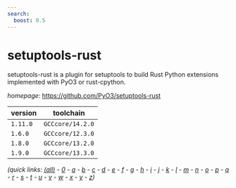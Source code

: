 ```yaml
---
search:
  boost: 0.5
---
```

# setuptools-rust

setuptools-rust is a plugin for setuptools to build Rust Python extensions implemented with PyO3 or rust-cpython.

*homepage*: <https://github.com/PyO3/setuptools-rust>

version | toolchain
--------|----------
``1.11.0`` | ``GCCcore/14.2.0``
``1.6.0`` | ``GCCcore/12.3.0``
``1.8.0`` | ``GCCcore/13.2.0``
``1.9.0`` | ``GCCcore/13.3.0``


*(quick links: [(all)](../index.md) - [0](../0/index.md) - [a](../a/index.md) - [b](../b/index.md) - [c](../c/index.md) - [d](../d/index.md) - [e](../e/index.md) - [f](../f/index.md) - [g](../g/index.md) - [h](../h/index.md) - [i](../i/index.md) - [j](../j/index.md) - [k](../k/index.md) - [l](../l/index.md) - [m](../m/index.md) - [n](../n/index.md) - [o](../o/index.md) - [p](../p/index.md) - [q](../q/index.md) - [r](../r/index.md) - [s](../s/index.md) - [t](../t/index.md) - [u](../u/index.md) - [v](../v/index.md) - [w](../w/index.md) - [x](../x/index.md) - [y](../y/index.md) - [z](../z/index.md))*


